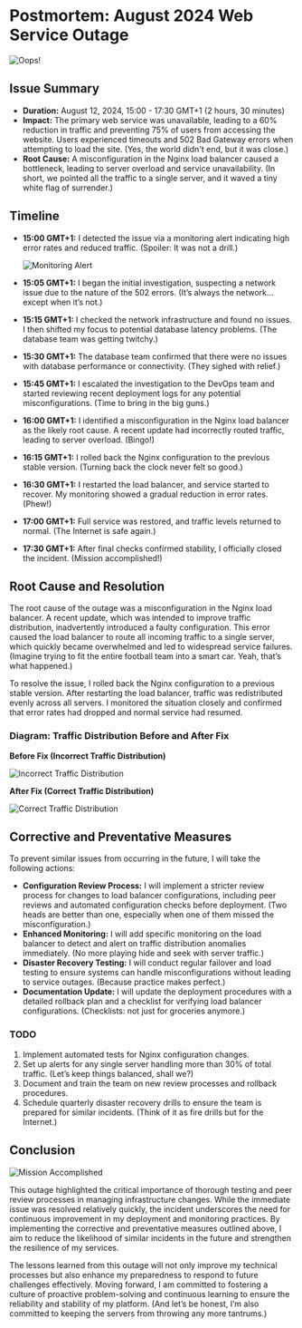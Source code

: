 # Postmortem: August 2024 Web Service Outage

![Oops!](https://via.placeholder.com/800x200.png?text=Oops!+We+broke+the+Internet! "Oops! We broke the Internet!")

## Issue Summary

- **Duration:** August 12, 2024, 15:00 - 17:30 GMT+1 (2 hours, 30 minutes)
- **Impact:** The primary web service was unavailable, leading to a 60% reduction in traffic and preventing 75% of users from accessing the website. Users experienced timeouts and 502 Bad Gateway errors when attempting to load the site. (Yes, the world didn't end, but it was close.)
- **Root Cause:** A misconfiguration in the Nginx load balancer caused a bottleneck, leading to server overload and service unavailability. (In short, we pointed all the traffic to a single server, and it waved a tiny white flag of surrender.)

## Timeline

- **15:00 GMT+1:** I detected the issue via a monitoring alert indicating high error rates and reduced traffic. (Spoiler: It was not a drill.)
  
  ![Monitoring Alert](https://via.placeholder.com/600x300.png?text=Monitoring+Dashboard+Screenshot "Monitoring Alert")
  
- **15:05 GMT+1:** I began the initial investigation, suspecting a network issue due to the nature of the 502 errors. (It’s always the network… except when it’s not.)
- **15:15 GMT+1:** I checked the network infrastructure and found no issues. I then shifted my focus to potential database latency problems. (The database team was getting twitchy.)
- **15:30 GMT+1:** The database team confirmed that there were no issues with database performance or connectivity. (They sighed with relief.)
- **15:45 GMT+1:** I escalated the investigation to the DevOps team and started reviewing recent deployment logs for any potential misconfigurations. (Time to bring in the big guns.)
- **16:00 GMT+1:** I identified a misconfiguration in the Nginx load balancer as the likely root cause. A recent update had incorrectly routed traffic, leading to server overload. (Bingo!)
- **16:15 GMT+1:** I rolled back the Nginx configuration to the previous stable version. (Turning back the clock never felt so good.)
- **16:30 GMT+1:** I restarted the load balancer, and service started to recover. My monitoring showed a gradual reduction in error rates. (Phew!)
- **17:00 GMT+1:** Full service was restored, and traffic levels returned to normal. (The Internet is safe again.)
- **17:30 GMT+1:** After final checks confirmed stability, I officially closed the incident. (Mission accomplished!)

## Root Cause and Resolution

The root cause of the outage was a misconfiguration in the Nginx load balancer. A recent update, which was intended to improve traffic distribution, inadvertently introduced a faulty configuration. This error caused the load balancer to route all incoming traffic to a single server, which quickly became overwhelmed and led to widespread service failures. (Imagine trying to fit the entire football team into a smart car. Yeah, that’s what happened.)

To resolve the issue, I rolled back the Nginx configuration to a previous stable version. After restarting the load balancer, traffic was redistributed evenly across all servers. I monitored the situation closely and confirmed that error rates had dropped and normal service had resumed.

### Diagram: Traffic Distribution Before and After Fix

**Before Fix (Incorrect Traffic Distribution)**

![Incorrect Traffic Distribution](https://www.freepik.com/free-vector/construction-landing-page-flat-design_4935545.htm#fromView=search&page=1&position=0&uuid=61f17ac6-a583-4e33-b3c4-4745784b5c7a")

**After Fix (Correct Traffic Distribution)**

![Correct Traffic Distribution](https://via.placeholder.com/800x400.png?text=Correct+Traffic+Distribution "Correct Traffic Distribution")

## Corrective and Preventative Measures

To prevent similar issues from occurring in the future, I will take the following actions:

- **Configuration Review Process:** I will implement a stricter review process for changes to load balancer configurations, including peer reviews and automated configuration checks before deployment. (Two heads are better than one, especially when one of them missed the misconfiguration.)
- **Enhanced Monitoring:** I will add specific monitoring on the load balancer to detect and alert on traffic distribution anomalies immediately. (No more playing hide and seek with server traffic.)
- **Disaster Recovery Testing:** I will conduct regular failover and load testing to ensure systems can handle misconfigurations without leading to service outages. (Because practice makes perfect.)
- **Documentation Update:** I will update the deployment procedures with a detailed rollback plan and a checklist for verifying load balancer configurations. (Checklists: not just for groceries anymore.)

### TODO

1. Implement automated tests for Nginx configuration changes.
2. Set up alerts for any single server handling more than 30% of total traffic. (Let’s keep things balanced, shall we?)
3. Document and train the team on new review processes and rollback procedures.
4. Schedule quarterly disaster recovery drills to ensure the team is prepared for similar incidents. (Think of it as fire drills but for the Internet.)

## Conclusion

![Mission Accomplished](https://via.placeholder.com/600x300.png?text=Mission+Accomplished! "Mission Accomplished")

This outage highlighted the critical importance of thorough testing and peer review processes in managing infrastructure changes. While the immediate issue was resolved relatively quickly, the incident underscores the need for continuous improvement in my deployment and monitoring practices. By implementing the corrective and preventative measures outlined above, I aim to reduce the likelihood of similar incidents in the future and strengthen the resilience of my services.

The lessons learned from this outage will not only improve my technical processes but also enhance my preparedness to respond to future challenges effectively. Moving forward, I am committed to fostering a culture of proactive problem-solving and continuous learning to ensure the reliability and stability of my platform. (And let’s be honest, I’m also committed to keeping the servers from throwing any more tantrums.)


